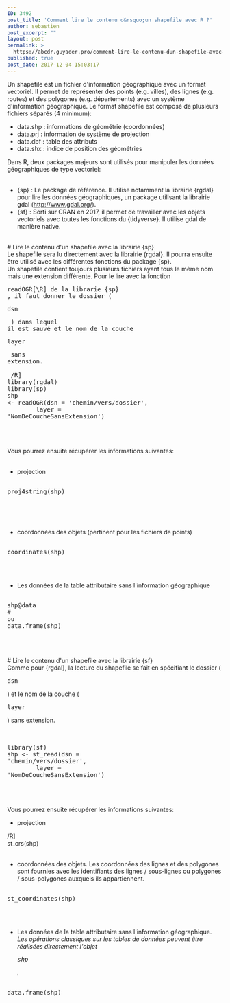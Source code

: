 ```yaml
---
ID: 3492
post_title: 'Comment lire le contenu d&rsquo;un shapefile avec R ?'
author: sebastien
post_excerpt: ""
layout: post
permalink: >
  https://abcdr.guyader.pro/comment-lire-le-contenu-dun-shapefile-avec-r/
published: true
post_date: 2017-12-04 15:03:17
---
```

Un shapefile est un fichier d'information géographique avec un format vectoriel. Il permet de représenter des points (e.g. villes), des lignes (e.g. routes) et des polygones (e.g. départements) avec un système d'information géographique. Le format shapefile est composé de plusieurs fichiers séparés (4 minimum):<br /><ul><li>data.shp : informations de géométrie (coordonnées)</li><li>data.prj : information de système de projection</li><li>data.dbf : table des attributs</li><li>data.shx : indice de position des géométries</li></ul>Dans R, deux packages majeurs sont utilisés pour manipuler les données géographiques de type vectoriel: <br /><br /><ul><li>{sp} : Le package de référence. Il utilise notamment la librairie {rgdal} pour lire les données géographiques, un package utilisant la librairie gdal (http://www.gdal.org/).</li><li>{sf} : Sorti sur CRAN en 2017, il permet de travailler avec les objets vectoriels avec toutes les fonctions du {tidyverse}. Il utilise gdal de manière native.</li></ul><br /># Lire le contenu d'un shapefile avec la librairie {sp}<br />Le shapefile sera lu directement avec la librairie {rgdal}. Il pourra ensuite être utilisé avec les différentes fonctions du package {sp}.  <br />Un shapefile contient toujours plusieurs fichiers ayant tous le même nom mais une extension différente. Pour le lire avec la fonction  <pre lang='rsplus'>readOGR[\R] de la librarie {sp} , il faut donner le dossier ( <pre lang='rsplus'>dsn</pre> ) dans lequel il est sauvé et le nom de la couche  <pre lang='rsplus'>layer</pre>  sans extension.<br /><br /> /R]<br />library(rgdal)<br />library(sp)<br />shp &lt;- readOGR(dsn = 'chemin/vers/dossier', <br />        layer = 'NomDeCoucheSansExtension')<br /> </pre>  <br /><br />Vous pourrez ensuite récupérer les informations suivantes:<br /><br /><ul><li>projection</li></ul> <pre lang='rsplus'> <br />proj4string(shp)<br /> </pre> <br /><br /><ul><li>coordonnées des objets (pertinent pour les fichiers de points)</li></ul> <pre lang='rsplus'> <br />coordinates(shp)<br /> </pre>  <br /><ul><li>Les données de la table attributaire sans l'information géographique</li></ul> <pre lang='rsplus'> <br />shp@data<br /># ou<br />data.frame(shp)<br /> </pre>  <br /><br /># Lire le contenu d'un shapefile avec la librairie {sf}<br />Comme pour {rgdal}, la lecture du shapefile se fait en spécifiant le dossier ( <pre lang='rsplus'>dsn</pre> ) et le nom de la couche ( <pre lang='rsplus'>layer</pre> ) sans extension.<br /><br />  <pre lang='rsplus'><br />library(sf)<br />shp &lt;- st_read(dsn = 'chemin/vers/dossier', <br />        layer = 'NomDeCoucheSansExtension')<br /> </pre> <br /><br />Vous pourrez ensuite récupérer les informations suivantes:<br /><ul><li>projection</li></ul>/R]<br />st_crs(shp)<br /> </pre>  <br /><ul><li>coordonnées des objets. Les coordonnées des lignes et des polygones sont fournies avec les identifiants des lignes / sous-lignes ou polygones / sous-polygones auxquels ils appartiennent.</li></ul> <pre lang='rsplus'><br />st_coordinates(shp)<br /> </pre>  <br /><ul><li>Les données de la table attributaire sans l'information géographique. <em>Les opérations classiques sur les tables de données peuvent être réalisées directement l'objet  <pre lang='rsplus'>shp</pre> .</em></li></ul> <pre lang='rsplus'><br />data.frame(shp)<br /> </pre>